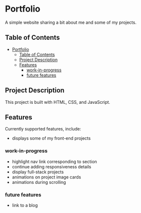 # Portfolio

A simple website sharing a bit about me and some of my projects.

## Table of Contents

- [Portfolio](#portfolio)
  - [Table of Contents](#table-of-contents)
  - [Project Description](#project-description)
  - [Features](#features)
    - [work-in-progress](#work-in-progress)
    - [future features](#future-features)


## Project Description

This project is built with HTML, CSS, and JavaScript.

## Features

Currently supported features, include:
- displays some of my front-end projects

### work-in-progress
- highlight nav link corresponding to section
- continue adding responsiveness details
- display full-stack projects
- animations on project image cards
- animations during scrolling

### future features
- link to a blog
  
